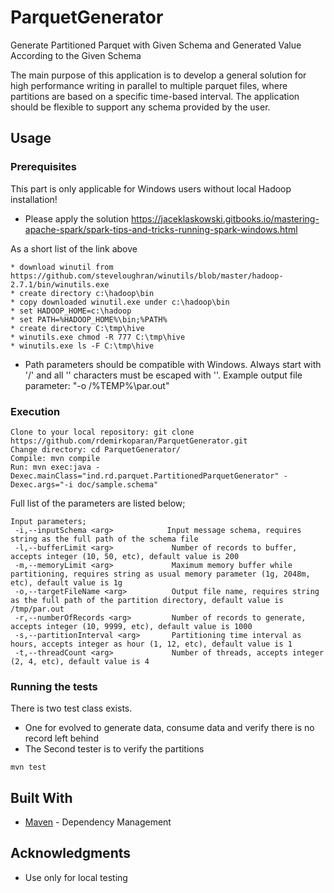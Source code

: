 # ParquetGenerator
Generate Partitioned Parquet with Given Schema and Generated Value According to the Given Schema

The main purpose of this application is to develop a general solution for high performance writing in parallel to multiple parquet files, where partitions are based on a specific time-based interval. The application should be flexible to support any schema provided by the user.

## Usage

### Prerequisites

This part is only applicable for Windows users without local Hadoop installation!

* Please apply the solution https://jaceklaskowski.gitbooks.io/mastering-apache-spark/spark-tips-and-tricks-running-spark-windows.html

As a short list of the link above
```
* download winutil from https://github.com/steveloughran/winutils/blob/master/hadoop-2.7.1/bin/winutils.exe
* create directory c:\hadoop\bin
* copy downloaded winutil.exe under c:\hadoop\bin
* set HADOOP_HOME=c:\hadoop
* set PATH=%HADOOP_HOME%\bin;%PATH%
* create directory C:\tmp\hive
* winutils.exe chmod -R 777 C:\tmp\hive
* winutils.exe ls -F C:\tmp\hive
```
* Path parameters should be compatible with Windows. Always start with '/' and all '\' characters must be escaped with '\'. Example output file parameter: "-o /%TEMP%\\par.out"

### Execution

```
Clone to your local repository: git clone https://github.com/rdemirkoparan/ParquetGenerator.git
Change directory: cd ParquetGenerator/
Compile: mvn compile
Run: mvn exec:java -Dexec.mainClass="ind.rd.parquet.PartitionedParquetGenerator" -Dexec.args="-i doc/sample.schema"
```

Full list of the parameters are listed below;

```
Input parameters;
 -i,--inputSchema <arg>            Input message schema, requires string as the full path of the schema file
 -l,--bufferLimit <arg>         	Number of records to buffer, accepts integer (10, 50, etc), default value is 200
 -m,--memoryLimit <arg>         	Maximum memory buffer while partitioning, requires string as usual memory parameter (1g, 2048m, etc), default value is 1g
 -o,--targetFileName <arg>      	Output file name, requires string as the full path of the partition directory, default value is /tmp/par.out
 -r,--numberOfRecords <arg>     	Number of records to generate, accepts integer (10, 9999, etc), default value is 1000
 -s,--partitionInterval <arg>   	Partitioning time interval as hours, accepts integer as hour (1, 12, etc), default value is 1
 -t,--threadCount <arg>         	Number of threads, accepts integer (2, 4, etc), default value is 4
 ```
 
### Running the tests

There is two test class exists.

* One for evolved to generate data, consume data and verify there is no record left behind
* The Second tester is to verify the partitions

```
mvn test
```

## Built With

* [Maven](https://maven.apache.org/) - Dependency Management

## Acknowledgments

* Use only for local testing

